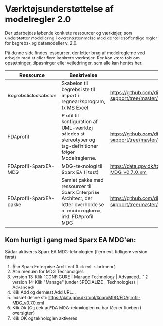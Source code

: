 # Værktøjsunderstøttelse af modelregler 2.0
Der udarbejdes løbende konkrete ressourcer og værktøjer, som understøtter modellering i overensstemmelse med de fællesoffentlige regler for begrebs- og datamodeller v. 2.0. 

På denne side findes ressourcer, der letter brug af modelreglerne ved arbejde med et eller flere konkrete værktøjer. Der kan være tale om opsætninger, tilpasninger eller vejledninger, som alle kan hentes her.

Ressource | Beskrivelse | Link
------------ | ------------- | -------------
Begrebslisteskabelon | Skabelon til begrebsliste til import i regnearksprogram, fx MS Excel | https://github.com/digst/model-rules-tool-support/tree/master/concept-list-template
FDAprofil | Profil til konfiguration af UML-værktøj således at stereotyper og tag-definitioner følger Modelreglerne. | https://github.com/digst/model-rules-tool-support/tree/master/uml-profile
FDAprofil-SparxEA-MDG | MDG-teknologi til Sparx EA (i test) | https://data.gov.dk/tool/SparxMDG/FDAprofil-MDG_v0.7.0.xml
FDAprofil-SparxEA-pakke | Samlet pakke med ressourcer til Sparx Enterprise Architect, der letter overholdelse af modelreglerne, inkl. FDAprofil MDG |https://github.com/digst/model-rules-tool-support/tree/master/sparx-ea-fdapackage

## Kom hurtigt i gang med Sparx EA MDG'en:
Sådan aktiveres Sparx EA MDG-teknologien (fjern evt. tidligere version først) 
1.	Åbn Sparx Enterprise Architect (Luk evt. startmenu)
2.	Åbn menuen for MDG Techonolgies 
  1.  version 13: Klik "CONFIGURE | Manage Technology | Advanced..." 
  2   version 14: Klik "Manage" (under SPECIALIZE | Technologies) | Advanced)
3.	Klik Add  og dernæst Add URL...
5.	Indsæt denne sti: https://data.gov.dk/tool/SparxMDG/FDAprofil-MDG_v0.7.0.xml   
6.	Klik Ok (Og tjek at FDA MDG-teknologien nu har fået et flueben i oversigten)
7.	Klik OK og teknologien aktiveres



